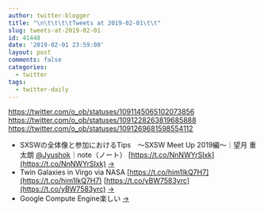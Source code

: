 ```yaml
---
author: twitter-blogger
title: "\n\t\t\t\tTweets at 2019-02-01\t\t"
slug: tweets-at-2019-02-01
id: 41448
date: '2019-02-01 23:59:00'
layout: post
comments: false
categories:
  - twitter
tags:
  - twitter-daily
---
```


https://twitter.com/o_ob/statuses/1091145065102073856 https://twitter.com/o_ob/statuses/1091228263819685888 https://twitter.com/o_ob/statuses/1091269681598554112  

*   SXSWの全体像と参加におけるTips　〜SXSW Meet Up 2019編〜｜望月 重太朗 [@Jyushok](https://twitter.com/Jyushok)｜note（ノート） [https://t.co/NnNWYrSIxk](https://t.co/NnNWYrSIxk) [->](https://twitter.com/o_ob/statuses/1091145065102073856)
*   Twin Galaxies in Virgo via NASA [https://t.co/him1lkQ7H7](https://t.co/him1lkQ7H7) [https://t.co/yBW7583yrc](https://t.co/yBW7583yrc) [->](https://twitter.com/o_ob/statuses/1091228263819685888)
*   Google Compute Engine楽しい [->](https://twitter.com/o_ob/statuses/1091269681598554112)